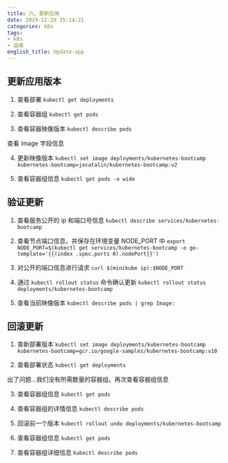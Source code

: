 ```yaml
---
title: 六、更新应用
date: 2019-12-20 15:14:21
categories: k8s
tags:
- k8s
- 运维
english_title: Update-app
---
```


## 更新应用版本

1. 查看部署
`kubectl get deployments`

2. 查看容器组
`kubectl get pods`

3. 查看容器映像版本
`kubectl describe pods`

查看 image 字段信息

4. 更新映像版本
`kubectl set image deployments/kubernetes-bootcamp kubernetes-bootcamp=jocatalin/kubernetes-bootcamp:v2`

5. 查看容器组信息
`kubectl get pods -o wide`

## 验证更新

1. 查看服务公开的 ip 和端口号信息
`kubectl describe services/kubernetes-bootcamp`

2. 查看节点端口信息，并保存在环境变量 NODE_PORT 中
`export NODE_PORT=$(kubectl get services/kubernetes-bootcamp -o go-template='{{(index .spec.ports 0).nodePort}}')`

3. 对公开的端口信息进行请求
`curl $(minikube ip):$NODE_PORT`

4. 通过 `kubectl rollout status` 命令确认更新
`kubectl rollout status deployments/kubernetes-bootcamp`

5. 查看当前映像版本
`kubectl describe pods | grep Image:`

## 回滚更新

1. 查新部署版本
`kubectl set image deployments/kubernetes-bootcamp kubernetes-bootcamp=gcr.io/google-samples/kubernetes-bootcamp:v10`

2. 查看部署状态
`kubectl get deployments`

出了问题…我们没有所需数量的容器组。再次查看容器组信息

3. 查看容器组信息
`kubectl get pods`

4. 查看容器组的详情信息
`kubectl describe pods`

5. 回滚前一个版本
`kubectl rollout undo deployments/kubernetes-bootcamp`

6. 查看容器组信息
`kubectl get pods`

7. 查看容器组详细信息
`kubectl describe pods`
